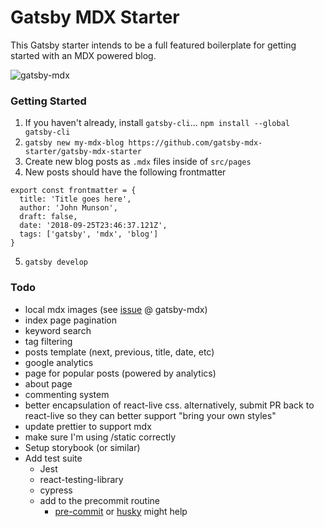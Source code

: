 # Gatsby MDX Starter

This Gatsby starter intends to be a full featured boilerplate for getting started with an MDX powered blog.

![gatsby-mdx](./gatsby-mdx-rectangle.jpg)

### Getting Started

1. If you haven't already, install `gatsby-cli`... `npm install --global gatsby-cli`
2. `gatsby new my-mdx-blog https://github.com/gatsby-mdx-starter/gatsby-mdx-starter`
3. Create new blog posts as `.mdx` files inside of `src/pages`
4. New posts should have the following frontmatter

```
export const frontmatter = {
  title: 'Title goes here',
  author: 'John Munson',
  draft: false,
  date: '2018-09-25T23:46:37.121Z',
  tags: ['gatsby', 'mdx', 'blog']
}
```

5. `gatsby develop`

### Todo

- local mdx images (see [issue](https://github.com/ChristopherBiscardi/gatsby-mdx/issues/152) @ gatsby-mdx)
- index page pagination
- keyword search
- tag filtering
- posts template (next, previous, title, date, etc)
- google analytics
- page for popular posts (powered by analytics)
- about page
- commenting system
- better encapsulation of react-live css. alternatively, submit PR back to react-live so they can better support "bring your own styles"
- update prettier to support mdx
- make sure I'm using /static correctly
- Setup storybook (or similar)
- Add test suite
  - Jest
  - react-testing-library
  - cypress
  - add to the precommit routine
    - [pre-commit](https://github.com/observing/pre-commit) or [husky](https://github.com/typicode/husky) might help
